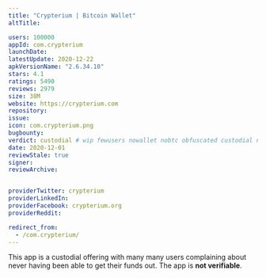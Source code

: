 ```yaml
---
title: "Crypterium | Bitcoin Wallet"
altTitle: 

users: 100000
appId: com.crypterium
launchDate: 
latestUpdate: 2020-12-22
apkVersionName: "2.6.34.10"
stars: 4.1
ratings: 5490
reviews: 2979
size: 38M
website: https://crypterium.com
repository: 
issue: 
icon: com.crypterium.png
bugbounty: 
verdict: custodial # wip fewusers nowallet nobtc obfuscated custodial nosource nonverifiable reproducible bounty defunct
date: 2020-12-01
reviewStale: true
signer: 
reviewArchive:


providerTwitter: crypterium
providerLinkedIn: 
providerFacebook: crypterium.org
providerReddit: 

redirect_from:
  - /com.crypterium/
---
```



This app is a custodial offering with many many users complaining about never
having been able to get their funds out. The app is **not verifiable**.
